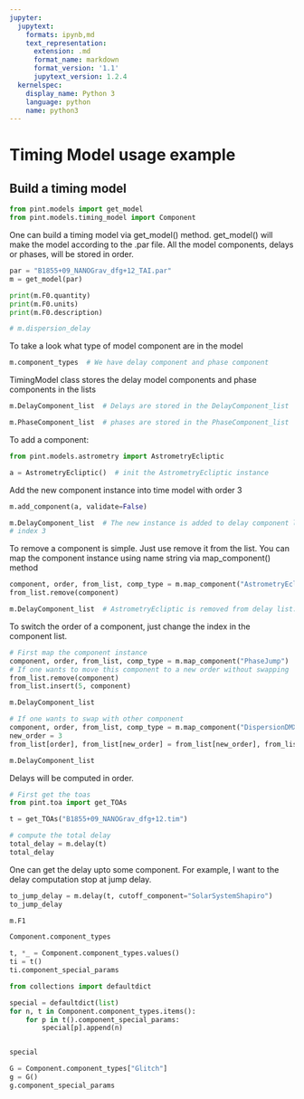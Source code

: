 ```yaml
---
jupyter:
  jupytext:
    formats: ipynb,md
    text_representation:
      extension: .md
      format_name: markdown
      format_version: '1.1'
      jupytext_version: 1.2.4
  kernelspec:
    display_name: Python 3
    language: python
    name: python3
---
```


# Timing Model usage example


## Build a timing model

```python
from pint.models import get_model
from pint.models.timing_model import Component
```

One can build a timing model via get_model() method. get_model() will make the model according to the .par file. All the model components, delays or phases, will be stored in order.

```python
par = "B1855+09_NANOGrav_dfg+12_TAI.par"
m = get_model(par)
```


```python
print(m.F0.quantity)
print(m.F0.units)
print(m.F0.description)
```

```python
# m.dispersion_delay
```

To take a look what type of model component are in the model

```python
m.component_types  # We have delay component and phase component
```

TimingModel class stores the delay model components and phase components in the lists

```python
m.DelayComponent_list  # Delays are stored in the DelayComponent_list
```

```python
m.PhaseComponent_list  # phases are stored in the PhaseComponent_list
```

To add a component:

```python
from pint.models.astrometry import AstrometryEcliptic
```

```python
a = AstrometryEcliptic()  # init the AstrometryEcliptic instance
```

Add the new component instance into time model with order 3

```python
m.add_component(a, validate=False)
```

```python
m.DelayComponent_list  # The new instance is added to delay component list
# index 3
```

To remove a component is simple. Just use remove it from the list. You can map the component instance using name string via map_component() method

```python
component, order, from_list, comp_type = m.map_component("AstrometryEcliptic")
from_list.remove(component)
```

```python
m.DelayComponent_list  # AstrometryEcliptic is removed from delay list.
```

To switch the order of a component, just change the index in the component list.

```python
# First map the component instance
component, order, from_list, comp_type = m.map_component("PhaseJump")
# If one wants to move this component to a new order without swapping
from_list.remove(component)
from_list.insert(5, component)
```

```python
m.DelayComponent_list
```

```python
# If one wants to swap with other component
component, order, from_list, comp_type = m.map_component("DispersionDMX")
new_order = 3
from_list[order], from_list[new_order] = from_list[new_order], from_list[order]
```

```python
m.DelayComponent_list
```

Delays will be computed in order.

```python
# First get the toas
from pint.toa import get_TOAs

t = get_TOAs("B1855+09_NANOGrav_dfg+12.tim")
```

```python
# compute the total delay
total_delay = m.delay(t)
total_delay
```

One can get the delay upto some component. For example, I want to the delay computation stop at jump delay.

```python
to_jump_delay = m.delay(t, cutoff_component="SolarSystemShapiro")
to_jump_delay
```

```python
m.F1
```

```python
Component.component_types
```

```python
t, *_ = Component.component_types.values()
ti = t()
ti.component_special_params
```

```python
from collections import defaultdict

special = defaultdict(list)
for n, t in Component.component_types.items():
    for p in t().component_special_params:
        special[p].append(n)


special
```

```python
G = Component.component_types["Glitch"]
g = G()
g.component_special_params
```
